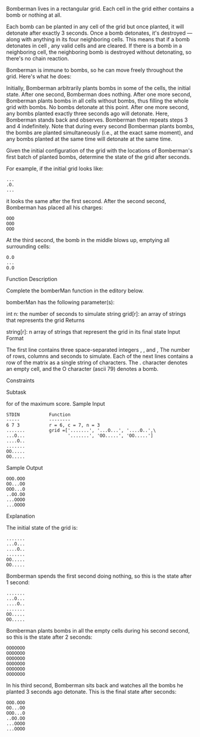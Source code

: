 Bomberman lives in a rectangular grid. Each cell in the grid either contains a bomb or nothing at all.

Each bomb can be planted in any cell of the grid but once planted, it will detonate after exactly 3 seconds. Once a bomb detonates, it's destroyed — along with anything in its four neighboring cells. This means that if a bomb detonates in cell , any valid cells  and  are cleared. If there is a bomb in a neighboring cell, the neighboring bomb is destroyed without detonating, so there's no chain reaction.

Bomberman is immune to bombs, so he can move freely throughout the grid. Here's what he does:

Initially, Bomberman arbitrarily plants bombs in some of the cells, the initial state.
After one second, Bomberman does nothing.
After one more second, Bomberman plants bombs in all cells without bombs, thus filling the whole grid with bombs. No bombs detonate at this point.
After one more second, any bombs planted exactly three seconds ago will detonate. Here, Bomberman stands back and observes.
Bomberman then repeats steps 3 and 4 indefinitely.
Note that during every second Bomberman plants bombs, the bombs are planted simultaneously (i.e., at the exact same moment), and any bombs planted at the same time will detonate at the same time.

Given the initial configuration of the grid with the locations of Bomberman's first batch of planted bombs, determine the state of the grid after  seconds.

For example, if the initial grid looks like:
```text
...
.O.
...
```
it looks the same after the first second. After the second second, Bomberman has placed all his charges:
```text
OOO
OOO
OOO
```
At the third second, the bomb in the middle blows up, emptying all surrounding cells:
```text
O.O
...
O.O
```
Function Description

Complete the bomberMan function in the editory below.

bomberMan has the following parameter(s):

int n: the number of seconds to simulate
string grid[r]: an array of strings that represents the grid
Returns

string[r]: n array of strings that represent the grid in its final state
Input Format

The first line contains three space-separated integers , , and , The number of rows, columns and seconds to simulate.
Each of the next  lines contains a row of the matrix as a single string of  characters. The . character denotes an empty cell, and the O character (ascii 79) denotes a bomb.

Constraints

Subtask

for  of the maximum score.
Sample Input

```text
STDIN           Function
-----           --------
6 7 3           r = 6, c = 7, n = 3
.......         grid =['.......', '...O...', '....O..',\
...O...                '.......', 'OO.....', 'OO.....']
....O..
.......
OO.....
OO.....
```
Sample Output
```text
OOO.OOO
OO...OO
OOO...O
..OO.OO
...OOOO
...OOOO
```
Explanation

The initial state of the grid is:
```text
.......
...O...
....O..
.......
OO.....
OO.....
```
Bomberman spends the first second doing nothing, so this is the state after 1 second:
```text
.......
...O...
....O..
.......
OO.....
OO.....
```
Bomberman plants bombs in all the empty cells during his second second, so this is the state after 2 seconds:
```text
OOOOOOO
OOOOOOO
OOOOOOO
OOOOOOO
OOOOOOO
OOOOOOO
```
In his third second, Bomberman sits back and watches all the bombs he planted 3 seconds ago detonate. This is the final state after  seconds:

```text
OOO.OOO
OO...OO
OOO...O
..OO.OO
...OOOO
...OOOO
```
